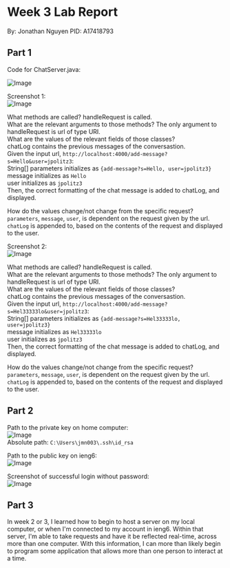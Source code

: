 # Week 3 Lab Report
By: Jonathan Nguyen
PID: A17418793

## Part 1
Code for ChatServer.java: <br>

![Image](https://i.imgur.com/Vdy3UGF.png)

Screenshot 1: <br>
![Image](https://i.imgur.com/g6tlez0.png)

What methods are called? handleRequest is called. <br>
What are the relevant arguments to those methods? The only argument to handleRequest is url of type URI. <br>
What are the values of the relevant fields of those classes? <br>
chatLog contains the previous messages of the conversastion. <br>
Given the input url, `http://localhost:4000/add-message?s=Hello&user=jpolitz3`: <br>
String[] parameters initializes as `{add-message?s=Hello, user=jpolitz3}` <br>
message initializes as `Hello` <br>
user initializes as `jpolitz3` <br>
Then, the correct formatting of the chat message is added to chatLog, and displayed. <br>

How do the values change/not change from the specific request? <br>
`parameters`, `message`, `user`, is dependent on the request given by the url. <br>
`chatLog` is appended to, based on the contents of the request and displayed to the user. <br>

Screenshot 2: <br>
![Image](https://i.imgur.com/hjcxRWm.png)

What methods are called? handleRequest is called. <br>
What are the relevant arguments to those methods? The only argument to handleRequest is url of type URI. <br>
What are the values of the relevant fields of those classes? <br>
chatLog contains the previous messages of the conversastion. <br>
Given the input url, `http://localhost:4000/add-message?s=Hel33333lo&user=jpolitz3`: <br>
String[] parameters initializes as `{add-message?s=Hel33333lo, user=jpolitz3}` <br>
message initializes as `Hel33333lo` <br>
user initializes as `jpolitz3` <br>
Then, the correct formatting of the chat message is added to chatLog, and displayed. <br>

How do the values change/not change from the specific request? <br>
`parameters`, `message`, `user`, is dependent on the request given by the url. <br>
`chatLog` is appended to, based on the contents of the request and displayed to the user. <br>


## Part 2
Path to the private key on home computer: <br>
![Image](https://i.imgur.com/gHXBD6s.png) <br>
Absolute path: `C:\Users\jmn003\.ssh\id_rsa` <br>

Path to the public key on ieng6: <br>
![Image](https://i.imgur.com/trgOJqP.png) <br>

Screenshot of successful login without password: <br>
![Image](https://i.imgur.com/PEHmap1.png) <br>


## Part 3

In week 2 or 3, I learned how to begin to host a server on my local computer, or when I'm connected to my account in ieng6. Within that server, I'm able to take requests and have it be reflected real-time, across more than one computer. With this information, I can more than likely begin to program some application that allows more than one person to interact at a time.
